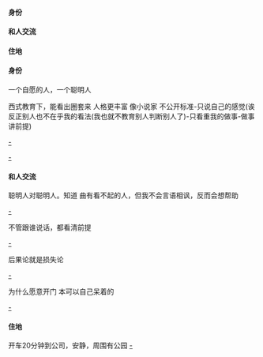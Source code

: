 
#### 身份

#### 和人交流

#### 住地



#### 身份

一个自愿的人，一个聪明人

西式教育下，能看出圈套来 人格更丰富 像小说家 不公开标准-只说自己的感觉(诶反正别人也不在乎我的看法(我也就不教育别人判断别人了)-只看重我的做事-做事讲前提)

[-](https://github.com/7900ms/000nottheater_deserted_systemlibrary/blob/master/supplementary/week-人对人的段位.md)

[-](https://github.com/7900ms/000nottheater_deserted_systemsoftware/blob/master/local-window/人物动机.md)

#### 和人交流

聪明人对聪明人。知道 曲有看不起的人，但我不会言语相讽，反而会想帮助

[-](https://github.com/7900ms/000nottheater_deserted_systemlibrary/blob/master/supplementary/week-人对人的段位.md)

不管跟谁说话，都看清前提

[-](https://github.com/7900ms/000nottheater_deserted_systemlibrary/blob/master/supplementary/week-讲前提.md)

后果论就是损失论

[-](https://github.com/7900ms/000nottheater_deserted_systemlibrary/blob/master/supplementary/week-(后果论损失论)自愿争先-在学校.md#邻里之间大不了当作不认识，没关系的)

为什么愿意开门 本可以自己呆着的

[-](https://github.com/7900ms/000nottheater_deserted_systemlibrary/blob/master/did/dido/1.md)

#### 住地

开车20分钟到公司，安静，周围有公园 [-](http://www.sohu.com/a/145300142_155248)

